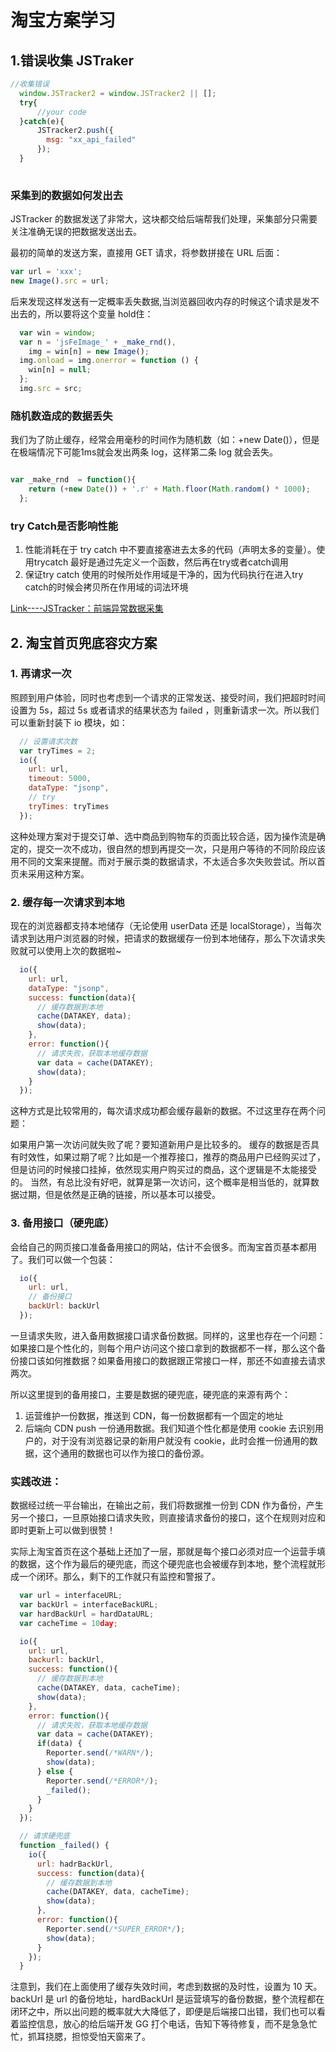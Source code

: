 # 淘宝方案学习

## 1.错误收集 JSTraker

```JavaScript
//收集错误
  window.JSTracker2 = window.JSTracker2 || [];
  try{
      //your code
  }catch(e){
      JSTracker2.push({
        msg: "xx_api_failed"
      });
  }
  
```

### 采集到的数据如何发出去

JSTracker 的数据发送了非常大，这块都交给后端帮我们处理，采集部分只需要关注准确无误的把数据发送出去。

最初的简单的发送方案，直接用 GET 请求，将参数拼接在 URL 后面：

```JavaScript
var url = 'xxx';
new Image().src = url;

```

后来发现这样发送有一定概率丢失数据,当浏览器回收内存的时候这个请求是发不出去的，所以要将这个变量 hold住：

```JavaScript
  var win = window;
  var n = 'jsFeImage_' + _make_rnd(),
    img = win[n] = new Image();
  img.onload = img.onerror = function () {
    win[n] = null;
  };
  img.src = src;

```

### 随机数造成的数据丢失

我们为了防止缓存，经常会用毫秒的时间作为随机数（如：+new Date()），但是在极端情况下可能1ms就会发出两条 log，这样第二条 log 就会丢失。

```JavaScript

var _make_rnd  = function(){
    return (+new Date()) + '.r' + Math.floor(Math.random() * 1000);
  };

```

### try Catch是否影响性能

1. 性能消耗在于 try catch 中不要直接塞进去太多的代码（声明太多的变量）。使用trycatch 最好是通过先定义一个函数，然后再在try或者catch调用
2. 保证try catch 使用的时候所处作用域是干净的，因为代码执行在进入try catch的时候会拷贝所在作用域的词法环境

[Link----JSTracker：前端异常数据采集](https://fed.taobao.org/blog/taofed/do71ct/jstracker-how-to-collect-data/?spm=taofed.blogs.blog-list.9.34e75ac884jUpZ)

## 2. 淘宝首页兜底容灾方案

### 1. 再请求一次

照顾到用户体验，同时也考虑到一个请求的正常发送、接受时间，我们把超时时间设置为 5s，超过 5s 或者请求的结果状态为 failed ，则重新请求一次。所以我们可以重新封装下 io 模块，如：

```javascript
  // 设置请求次数
  var tryTimes = 2;
  io({
    url: url,
    timeout: 5000,
    dataType: "jsonp",
    // try
    tryTimes: tryTimes
  });
```

这种处理方案对于提交订单、选中商品到购物车的页面比较合适，因为操作流是确定的，提交一次不成功，很自然的想到再提交一次，只是用户等待的不同阶段应该用不同的文案来提醒。而对于展示类的数据请求，不太适合多次失败尝试。所以首页未采用这种方案。

### 2. 缓存每一次请求到本地

现在的浏览器都支持本地储存（无论使用 userData 还是 localStorage），当每次请求到达用户浏览器的时候，把请求的数据缓存一份到本地储存，那么下次请求失败就可以使用上次的数据啦~

```javascript
  io({
    url: url,
    dataType: "jsonp",
    success: function(data){
      // 缓存数据到本地
      cache(DATAKEY, data);
      show(data);
    },
    error: function(){
      // 请求失败，获取本地缓存数据
      var data = cache(DATAKEY);
      show(data);
    }
  });
```

这种方式是比较常用的，每次请求成功都会缓存最新的数据。不过这里存在两个问题：

如果用户第一次访问就失败了呢？要知道新用户是比较多的。
缓存的数据是否具有时效性，如果过期了呢？比如是一个推荐接口，推荐的商品用户已经购买过了，但是访问的时候接口挂掉，依然现实用户购买过的商品，这个逻辑是不太能接受的。
当然，有总比没有好吧，就算是第一次访问，这个概率是相当低的，就算数据过期，但是依然是正确的链接，所以基本可以接受。

### 3. 备用接口（硬兜底）

会给自己的网页接口准备备用接口的网站，估计不会很多。而淘宝首页基本都用了。我们可以做一个包装：

```javascript
  io({
    url: url,
    // 备份接口
    backUrl: backUrl
  });
```

一旦请求失败，进入备用数据接口请求备份数据。同样的，这里也存在一个问题：如果接口是个性化的，则每个用户访问这个接口拿到的数据都不一样，那么这个备份接口该如何推数据？如果备用接口的数据跟正常接口一样，那还不如直接去请求两次。

所以这里提到的备用接口，主要是数据的硬兜底，硬兜底的来源有两个：

1. 运营维护一份数据，推送到 CDN，每一份数据都有一个固定的地址
2. 后端向 CDN push 一份通用数据。我们知道个性化都是使用 cookie 去识别用户的，对于没有浏览器记录的新用户就没有 cookie，此时会推一份通用的数据，这个通用的数据也可以作为接口的备份源。

### 实践改进：

数据经过统一平台输出，在输出之前，我们将数据推一份到 CDN 作为备份，产生另一个接口，一旦原始接口请求失败，则直接请求备份的接口，这个在规则对应和即时更新上可以做到很赞！

实际上淘宝首页在这个基础上还加了一层，那就是每个接口必须对应一个运营手填的数据，这个作为最后的硬兜底，而这个硬兜底也会被缓存到本地，整个流程就形成一个闭环。那么，剩下的工作就只有监控和警报了。

```javascript
  var url = interfaceURL;
  var backUrl = interfaceBackURL;
  var hardBackUrl = hardDataURL;
  var cacheTime = 10day;

  io({
    url: url,
    backurl: backUrl,
    success: function(){
      // 缓存数据到本地
      cache(DATAKEY, data, cacheTime);
      show(data);
    },
    error: function(){
      // 请求失败，获取本地缓存数据
      var data = cache(DATAKEY);
      if(data) {
        Reporter.send(/*WARN*/);
        show(data);
      } else {
        Reporter.send(/*ERROR*/);
        _failed();
      }
    }
  });

  // 请求硬兜底
  function _failed() {
    io({
      url: hadrBackUrl,
      success: function(data){
        // 缓存数据到本地
        cache(DATAKEY, data, cacheTime);
        show(data);
      },
      error: function(){
        Reporter.send(/*SUPER_ERROR*/);
        show(data); 
      }
    });
  }
```

注意到，我们在上面使用了缓存失效时间，考虑到数据的及时性，设置为 10 天。backUrl 是 url 的备份地址，hardBackUrl 是运营填写的备份数据，整个流程都在闭环之中，所以出问题的概率就大大降低了，即便是后端接口出错，我们也可以看着监控信息，放心的给后端开发 GG 打个电话，告知下等待修复，而不是急急忙忙，抓耳挠腮，担惊受怕天窗来了。

